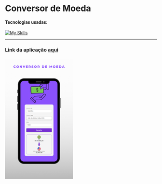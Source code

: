 <h1>Conversor de Moeda</h1>

<h4>Tecnologias usadas:</h4>

[![My Skills](https://skillicons.dev/icons?i=html,css,js)](https://skillicons.dev)

<hr>

<h3>Link da aplicação <a href="https://lucasfgaldinos.github.io/conversor-de-moeda/">aqui</a></h3>

<div>
  <img height="400" src="./assets/mockup.png" alt="Print da aplicação." />
</div>
